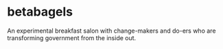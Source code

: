 # betabagels
An experimental breakfast salon with change-makers and do-ers who are transforming government from the inside out.
